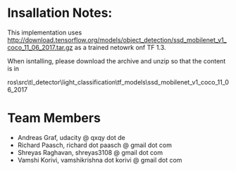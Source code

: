 # Insallation Notes:

This implementation uses http://download.tensorflow.org/models/object_detection/ssd_mobilenet_v1_coco_11_06_2017.tar.gz
as a trained netowrk onf TF 1.3.

When isntalling, please download the archive and unzip so that the content is in

ros\src\tl_detector\light_classification\tf_models\ssd_mobilenet_v1_coco_11_06_2017


# Team Members

* Andreas Graf, udacity @ qxqy dot de
* Richard Paasch, richard dot paasch @ gmail dot com
* Shreyas Raghavan, shreyas3108 @ gmail dot com
* Vamshi Korivi, vamshikrishna dot korivi @ gmail dot com
